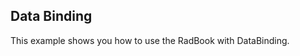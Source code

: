 ## Data Binding
This example shows you how to use the RadBook with DataBinding.

[//]: <keywords: databinding, mvvm, itemtemplate, keyboardnavigation>